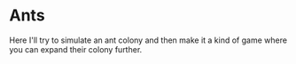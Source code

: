 # Ants
Here I'll try to simulate an ant colony and then make it a kind of game where you can expand their colony further.
